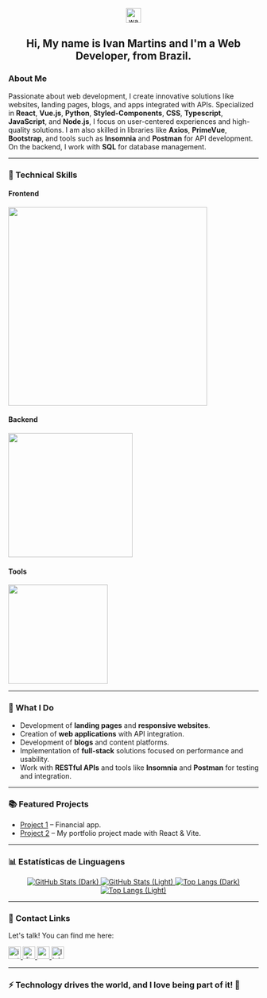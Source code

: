 <p align="center">
  <img src="https://raw.githubusercontent.com/MartinHeinz/MartinHeinz/master/wave.gif" width="30px" alt="waving hand gif" />
</p>

<h2 align="center">
   Hi, My name is Ivan Martins and I'm a Web Developer, from Brazil.
</h2>

### About Me 

Passionate about web development, I create innovative solutions like websites, landing pages, blogs, and apps integrated with APIs. Specialized in **React**, **Vue.js**, **Python**, **Styled-Components**, **CSS**, **Typescript**, **JavaScript**, and **Node.js**, I focus on user-centered experiences and high-quality solutions. I am also skilled in libraries like **Axios**, **PrimeVue**, **Bootstrap**, and tools such as **Insomnia** and **Postman** for API development. On the backend, I work with **SQL** for database management.

---

### 🚀 Technical Skills

#### Frontend
<div>
  <img src="https://skillicons.dev/icons?i=js,html,css,ts,tailwind,react,vite,vue,nuxtjs,styledcomponents" width="400" />
</div>

#### Backend
<div>
  <img src="https://skillicons.dev/icons?i=nodejs,py,npm,docker,postman,postgre" width="250" />
</div>

#### Tools
<div>
  <img src="https://skillicons.dev/icons?i=git,github,gitlab,notion,vscode&size" width="200" />
</div>

---

### 💼 What I Do

- Development of **landing pages** and **responsive websites**.
- Creation of **web applications** with API integration.
- Development of **blogs** and content platforms.
- Implementation of **full-stack** solutions focused on performance and usability.
- Work with **RESTful APIs** and tools like **Insomnia** and **Postman** for testing and integration.

---

### 📚 Featured Projects

- [Project 1](https://dtmoney-financial-app.netlify.app/) – Financial app.
- [Project 2](https://ivan-martins-alves.netlify.app/) – My portfolio project made with React & Vite.

---

### 📊 Estatísticas de Linguagens

<div align="center">
  <!-- GitHub Stats -->
  <a href="https://github.com/IvanM4rtin5#gh-dark-mode-only">
    <img src="https://github-readme-stats.vercel.app/api?username=IvanM4rtin5&rank_icon=github&theme=tokyonight" alt="GitHub Stats (Dark)" />
  </a>
  <a href="https://github.com/IvanM4rtin5#gh-light-mode-only">
    <img src="https://github-readme-stats.vercel.app/api?username=IvanM4rtin5&show_icons=true&theme=default" alt="GitHub Stats (Light)" />
  </a>
  <!-- Top Langs -->
  <a href="https://github.com/IvanM4rtin5#gh-dark-mode-only">
    <img src="https://github-readme-stats.vercel.app/api/top-langs/?username=IvanM4rtin5&layout=compact&theme=tokyonight" alt="Top Langs (Dark)" />
  </a>
  <a href="https://github.com/IvanM4rtin5#gh-light-mode-only">
    <img src="https://github-readme-stats.vercel.app/api/top-langs/?username=IvanM4rtin5&layout=compact&theme=default" alt="Top Langs (Light)" />
  </a>
</div>

---

### 🔗 Contact Links

Let's talk! You can find me here:

<a href="https://www.instagram.com/ivanmarti.alves" target="_blank" rel="noopener noreferrer">
  <img src="https://img.shields.io/static/v1?message=Instagram&logo=instagram&label=&color=FF0000&logoColor=white&labelColor=&style=for-the-badge" height="25" alt="instagram logo" />
</a>

<a href="https://discord.com/users/ivanmarti5486" target="_blank" rel="noopener noreferrer">
  <img src="https://img.shields.io/static/v1?message=Discord&logo=discord&label=&color=7289DA&logoColor=white&labelColor=&style=for-the-badge" height="25" alt="discord logo" />
</a>

<a href="mailto:ivanmarti.alves@gmail.com" target="_blank" rel="noopener noreferrer">
  <img src="https://img.shields.io/static/v1?message=Gmail&logo=gmail&label=&color=D14836&logoColor=white&labelColor=&style=for-the-badge" height="25" alt="gmail logo" />
</a>

<a href="https://www.linkedin.com/in/ivan-martins-alves/" target="_blank" rel="noopener noreferrer">
  <img src="https://img.shields.io/static/v1?message=LinkedIn&logo=linkedin&label=&color=0077B5&logoColor=white&labelColor=&style=for-the-badge" height="25" alt="linkedin logo" />
</a>

---

### ⚡ Technology drives the world, and I love being part of it! 🚀

